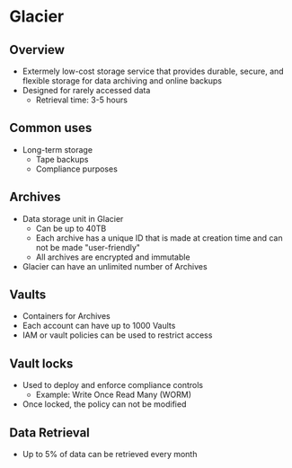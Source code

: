 # Glacier

## Overview
- Extermely low-cost storage service that provides durable, secure, and flexible storage for data archiving and online backups
- Designed for rarely accessed data
  - Retrieval time:  3-5 hours

## Common uses
- Long-term storage
  - Tape backups
  - Compliance purposes

## Archives
- Data storage unit in Glacier
  - Can be up to 40TB
  - Each archive has a unique ID that is made at creation time and can not be made "user-friendly"
  - All archives are encrypted and immutable
- Glacier can have an unlimited number of Archives

## Vaults
- Containers for Archives
- Each account can have up to 1000 Vaults
- IAM or vault policies can be used to restrict access

## Vault locks
- Used to deploy and enforce compliance controls
  - Example:  Write Once Read Many (WORM)
- Once locked, the policy can not be modified

## Data Retrieval
- Up to 5% of data can be retrieved every month
